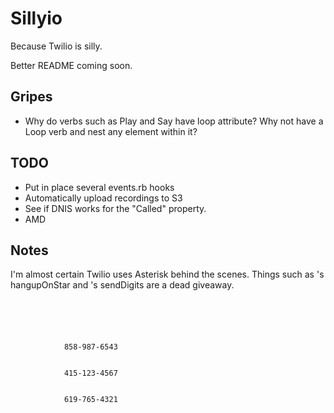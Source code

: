 Sillyio
=======

Because Twilio is silly.

Better README coming soon.

Gripes
------
* Why do verbs such as Play and Say have loop attribute? Why not have a Loop verb and nest any element within it?

TODO
------
* Put in place several events.rb hooks
* Automatically upload recordings to S3
* See if DNIS works for the "Called" property.
* AMD

Notes
-----
I'm almost certain Twilio uses Asterisk behind the scenes. Things such as <Dial>'s hangupOnStar and <Number>'s sendDigits are a dead giveaway.



<code>
<?xml version="1.0" encoding="UTF-8"?>  
<Response>  
    <Dial>  
        <Number>  
            858-987-6543  
        </Number>  
        <Number>  
            415-123-4567  
        </Number>  
        <Number>  
            619-765-4321  
        </Number>  
    </Dial>  
</Response> 
</code>